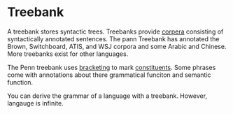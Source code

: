 # Treebank 

A treebank stores syntactic trees. Treebanks provide [corpera](Data/Corpus.md) consisting of syntactically annotated sentences. The pann Treebank has annotated the Brown, Switchboard, ATIS, and WSJ corpora and some Arabic and Chinese. More treebanks exist for other languages. 

The Penn treebank uses [bracketing](Languages/Grammar.md) to mark [constituents](Languages/Constituency.md). Some phrases come with annotations about there grammatical funciton and semantic function. 

You can derive the grammar of a language with a treebank. However, langauge is infinite. 